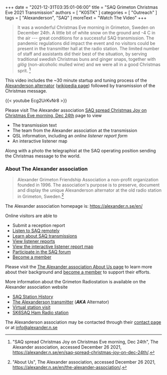 +++
date = "2021-12-31T03:35:01-06:00"
title = "SAQ Grimeton Christmas Eve 2021 Transmission"
authors = [ "K0STK" ]
categories = [ "Outreach" ]
tags = [ "Alexanderson", "SAQ" ]
moreText = "Watch The Video"
+++
>It was a wonderful Christmas Eve morning in Grimeton, Sweden on December 24th.
>A little bit of white snow on the ground and -4 C in the air --- great
>conditions for a successful SAQ transmission. The pandemic regulations did
>impact the event and no visitors could be present in the transmitter hall at
>the radio station. The limited number of staff and assistants did their best
>of the situation, by serving traditional swedish Christmas buns and ginger
>snaps, together with *glög* (non-alcoholic mulled wine) and we were
>all in a good Christmas sprit. [^1]

[^1]: "SAQ spread Christmas Joy on Christmas Eve morning, Dec 24th", The Alexander association, accessed December 26 2021, https://alexander.n.se/en/saq-spread-christmas-joy-on-dec-24th/.

<!--more-->

This video includes the ~30 minute startup and tuning process of the
[Alexanderson alternator](https://alexander.n.se/en/the-radio-station-saq-grimeton/the-alexanderson-transmitter/)
([wikipedia page](https://en.wikipedia.org/wiki/Alexanderson_alternator))
followed by transmission of the Christmas message.

{{< youtube Ecg2UrKvNr8 >}}
<p class="clear"></p>

Please visit The Alexander association
[SAQ spread Christmas Joy on Christmas Eve morning, Dec 24th](https://alexander.n.se/en/saq-spread-christmas-joy-on-dec-24th/)
page to view

* The transmission text
* The team from the Alexander association at the transmission
* QSL information, including an *online listener report form*
* An interactive listener map

Along with a photo the telegraphist at the SAQ operating position
sending the Christmas message to the world.

### About The Alexander association

>Alexander Grimeton Friendship Association a non-profit organization
>founded in 1996. The association's purpose is to preserve, document and
>display the unique Alexanderson alternator at the old radio station in
>Grimeton, Sweden.[^2]

[^2]: "About Us", The Alexander association, accessed December 26 2021, https://alexander.n.se/en/the-alexander-association/.

The Alexander association homepage is: https://alexander.n.se/en/

Online visitors are able to

* Submit a reception report
* [Listen to SAQ remotely](https://alexander.n.se/en/the-radio-station-saq-grimeton/lyssna-pa-saq/)
* [Learn about SAQ transmissions](https://alexander.n.se/en/the-radio-station-saq-grimeton/saq-transmissions/)
* [View listener reports](https://alexander.n.se/en/category/listener-reports/)
* [View the interactive listener report map](https://alexander.n.se/en/listeners-reports-interactive-map/)
* [Participate in the SAQ forum](https://alexander.n.se/en/saq-forum/)
* [Become a member](https://alexander.n.se/en/member/)

Please visit the
[The Alexander association About Us page](https://alexander.n.se/en/the-alexander-association/)
to learn more about their background and
[become a member](https://alexander.n.se/en/member/)
to support their efforts.

More information about the Grimeton Radiostation is available on the Alexander
association website

* [SAQ Station History](https://alexander.n.se/en/the-radio-station-saq-grimeton/)
* [The Alexanderson transmitter](https://alexander.n.se/en/the-radio-station-saq-grimeton/the-alexanderson-transmitter/) (***AKA*** Alternator)
* [Virtual station visit](https://alexander.n.se/en/virtual-visit-to-saq-grimeton/)
* [SK6SAQ Ham Radio station](https://alexander.n.se/en/sk6saq/)

The Alexanderson association may be contacted through their
[contact page](https://alexander.n.se/en/the-alexander-association/kontact/)
or at info@alexander.n.se
